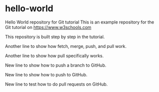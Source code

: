 # hello-world
Hello World repository for Git tutorial
This is an example repository for the Git tutorial on https://www.w3schools.com

This repository is built step by step in the tutorial. 

Another line to show how fetch, merge, push, and pull work.

Another line to show how pull specifically works.

New line to show how to push a branch to GitHub.

New line to show how to push to GitHub.

New line to test how to do pull requests on GitHub.